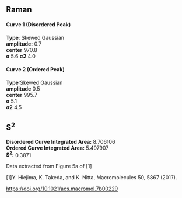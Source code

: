## Raman

#### Curve 1 (Disordered Peak)
**Type**: Skewed Gaussian\
**amplitude:** 0.7\
**center** 970.8\
**σ** 5.6
**σ2** 4.0


#### Curve 2 (Ordered Peak)
**Type**:Skewed Gaussian\
**amplitude** 0.5\
**center** 995.7\
**σ** 5.1\
**σ2** 4.5


## S<sup>2</sup>
**Disordered Curve Integrated Area:** 8.706106\
**Ordered Curve Integrated Area:** 5.497907\
**S<sup>2</sup>:** 0.3871






Data extracted from Figure 5a of [1]


[1]Y. Hiejima, K. Takeda, and K. Nitta, Macromolecules 50, 5867 (2017).



https://doi.org/10.1021/acs.macromol.7b00229

